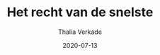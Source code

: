 ---
title: "Het recht van de snelste"
author: "Thalia Verkade"
isbn: ""
isbn13: "9789083000718"
rating: "3"
publisher: "De Correspondent"
pages: "254"
publishYear: "2020"
read: "2020"
goodreads_id: "53288287"
language: "nl"
date: "2020-07-13"
---